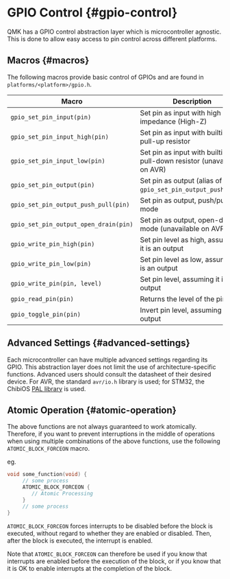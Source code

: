 # GPIO Control {#gpio-control}

QMK has a GPIO control abstraction layer which is microcontroller agnostic. This is done to allow easy access to pin control across different platforms.

## Macros {#macros}

The following macros provide basic control of GPIOs and are found in `platforms/<platform>/gpio.h`.

|Macro                                |Description                                                          |
|-------------------------------------|---------------------------------------------------------------------|
|`gpio_set_pin_input(pin)`            |Set pin as input with high impedance (High-Z)                        |
|`gpio_set_pin_input_high(pin)`       |Set pin as input with builtin pull-up resistor                       |
|`gpio_set_pin_input_low(pin)`        |Set pin as input with builtin pull-down resistor (unavailable on AVR)|
|`gpio_set_pin_output(pin)`           |Set pin as output (alias of `gpio_set_pin_output_push_pull`)         |
|`gpio_set_pin_output_push_pull(pin)` |Set pin as output, push/pull mode                                    |
|`gpio_set_pin_output_open_drain(pin)`|Set pin as output, open-drain mode (unavailable on AVR)              |
|`gpio_write_pin_high(pin)`           |Set pin level as high, assuming it is an output                      |
|`gpio_write_pin_low(pin)`            |Set pin level as low, assuming it is an output                       |
|`gpio_write_pin(pin, level)`         |Set pin level, assuming it is an output                              |
|`gpio_read_pin(pin)`                 |Returns the level of the pin                                         |
|`gpio_toggle_pin(pin)`               |Invert pin level, assuming it is an output                           |

## Advanced Settings {#advanced-settings}

Each microcontroller can have multiple advanced settings regarding its GPIO. This abstraction layer does not limit the use of architecture-specific functions. Advanced users should consult the datasheet of their desired device. For AVR, the standard `avr/io.h` library is used; for STM32, the ChibiOS [PAL library](https://chibios.sourceforge.net/docs3/hal/group___p_a_l.html) is used.

## Atomic Operation {#atomic-operation}

The above functions are not always guaranteed to work atomically. Therefore, if you want to prevent interruptions in the middle of operations when using multiple combinations of the above functions, use the following `ATOMIC_BLOCK_FORCEON` macro.

eg.
```c
void some_function(void) {
     // some process
     ATOMIC_BLOCK_FORCEON {
        // Atomic Processing
     }
     // some process
}
```

`ATOMIC_BLOCK_FORCEON` forces interrupts to be disabled before the block is executed, without regard to whether they are enabled or disabled. Then, after the block is executed, the interrupt is enabled.

Note that `ATOMIC_BLOCK_FORCEON` can therefore be used if you know that interrupts are enabled before the execution of the block, or if you know that it is OK to enable interrupts at the completion of the block.
